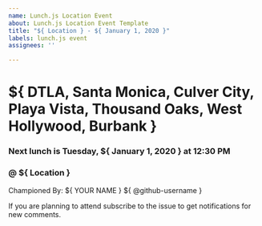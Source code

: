 ```yaml
---
name: Lunch.js Location Event
about: Lunch.js Location Event Template
title: "${ Location } - ${ January 1, 2020 }"
labels: lunch.js event
assignees: ''

---
```


<!-- PLEASE FILL IN ALL AND REMOVE ALL `${ }` -->
<!-- TITLE EXAMPLE: `${ Location } - ${ January 1, 2020 }` -->
# ${ DTLA, Santa Monica, Culver City, Playa Vista, Thousand Oaks, West Hollywood, Burbank }
### Next lunch is Tuesday, ${ January 1, 2020 } at 12:30 PM
### @ ${ Location }


Championed By: ${ YOUR NAME } ${ @github-username }
<!--
As the champion you can pick a place,
  or be really cool and make a poll!
  Use reaction emojis as votes,
  include Yelp links, or don't, whatever.
If convenient, let others know how to
  identify you at lunch, so new Lunchers
  won't feel lost!  (E.g., "I'll be the
  one with purple hair and red glasses")
-->

<!--
Possible reaction emojis
NOTE: these are the ONLY emoji that are available as GitHub reactions
:+1: thumbs up
:-1: thumbs down
:smile:
:tada:
:confused:
:heart:
-->

If you are planning to attend subscribe to the issue to get notifications for new comments.
